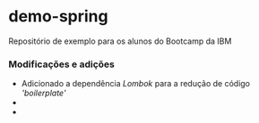 # demo-spring
Repositório de exemplo para os alunos do Bootcamp da IBM

### Modificações e adições

- Adicionado a dependência *Lombok* para a redução de código *'boilerplate'*
- 
- 